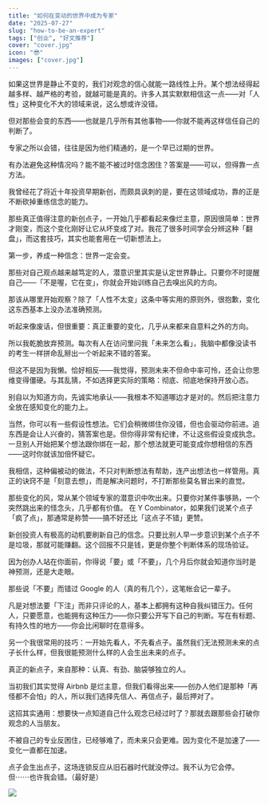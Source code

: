 ```yaml
---
title: "如何在变动的世界中成为专家"
date: "2025-07-27"
slug: "how-to-be-an-expert"
tags: ["创业", "好文推荐"]
cover: "cover.jpg"
icon: "😎"
images: ["cover.jpg"]
---
```

如果这世界是静止不变的，我们对观念的信心就能一路线性上升。某个想法经得起越多样、越严格的考验，就越可能是真的。许多人其实默默相信这一点——对「人性」这种变化不大的领域来说，这么想或许没错。



但对那些会变的东西——也就是几乎所有其他事物——你就不能再这样信任自己的判断了。



专家之所以会错，往往是因为他们精通的，是一个早已过期的世界。



有办法避免这种情况吗？能不能不被过时信念困住？答案是——可以，但得靠一点方法。



我曾经花了将近十年投资早期新创，而颇具讽刺的是，要在这领域成功，靠的正是不断砍掉重练信念的能力。



那些真正值得注意的新创点子，一开始几乎都看起来像烂主意，原因很简单：世界才刚变，而这个变化刚好让它从坏变成了对。我花了很多时间学会分辨这种「翻盘」，而这套技巧，其实也能套用在一切新想法上。



第一步，养成一种信念：世界一定会变。



那些对自己观点越来越笃定的人，潜意识里其实是认定世界静止。只要你不时提醒自己——「不是喔，它在变」，你就会开始训练自己去嗅出风的方向。



那该从哪里开始观察？除了「人性不太变」这条中等实用的原则外，很抱歉，变化这东西基本上没办法准确预测。



听起来像废话，但很重要：真正重要的变化，几乎从来都来自意料之外的方向。



所以我乾脆放弃预测。每次有人在访问里问我「未来怎么看」，我脑中都像没读书的考生一样拼命乱掰出一个听起来不错的答案。



但这不是因为我懒。恰好相反——我觉得，预测未来不但命中率可怜，还会让你思维变得僵硬。与其乱猜，不如选择更实际的策略：彻底、彻底地保持开放心态。



别自以为知道方向，先诚实地承认——我根本不知道哪边才是对的。然后把注意力全放在感知变化的能力上。



当然，你可以有一些假设性想法。它们会稍微绑住你没错，但也会驱动你前进。追东西是会让人兴奋的，猜答案也是。但你得非常有纪律，不让这些假设变成执念。
一旦别人开始把某个想法跟你绑在一起，那个想法就更可能变成你想相信的东西——这时你就该加倍怀疑它。



我相信，这种偏被动的做法，不只对判断想法有帮助，连产出想法也一样管用。真正的诀窍不是「刻意去想」，而是解决问题时，不打断那些莫名冒出来的直觉。



那些变化的风，常从某个领域专家的潜意识中吹出来。只要你对某件事够熟，一个突然跳出来的怪念头，几乎都有价值。
在 Y Combinator，如果我们说某个点子「疯了点」，那通常是称赞——搞不好还比「这点子不错」更赞。



新创投资人有极高的动机要刷新自己的信念。只要比别人早一步意识到某个点子不是垃圾，那就可能赚翻。这个回报不只是钱，更是你整个判断体系的现场验证。



因为创办人站在你面前，你得说「要」或「不要」，几个月后你就会知道你当时是神预测，还是大走眼。



那些说「不要」而错过 Google 的人（真的有几个），这笔帐会记一辈子。



凡是对想法要「下注」而非只评论的人，基本上都拥有这种自我纠错压力。任何人，只要愿意，也能拥有这种压力——你只要公开写下自己的判断。写在有标题、有持久性的地方——你会比闲聊时在意得多。



另一个我很常用的技巧：一开始先看人，不先看点子。虽然我们无法预测未来的点子长什么样，但我很能预测什么样的人会生出未来的点子。



真正的新点子，来自那种：认真、有劲、脑袋够独立的人。



当初我们其实觉得 Airbnb 是烂主意，但我们看得出来——创办人他们是那种「再怪都不会怕」的人，所以我们选择先信人、再信点子，最后押对了。



这招其实通用：想要快一点知道自己什么观念已经过时了？那就去跟那些会打破你观念的人当朋友。



不被自己的专业反困住，已经够难了，而未来只会更难。因为变化不是加速了——变化一直都在加速。



点子会生出点子，这场连锁反应从旧石器时代就没停过。我不认为它会停。
但⋯⋯也许我会错。（最好是）




![](https://prod-files-secure.s3.us-west-2.amazonaws.com/112d0858-5090-4d34-a606-b75eb8d65fd2/46476355-9cf3-4e99-9b7a-3531bc426380/1000202064.png?X-Amz-Algorithm=AWS4-HMAC-SHA256&X-Amz-Content-Sha256=UNSIGNED-PAYLOAD&X-Amz-Credential=ASIAZI2LB4667J6E45DO%2F20251001%2Fus-west-2%2Fs3%2Faws4_request&X-Amz-Date=20251001T130846Z&X-Amz-Expires=3600&X-Amz-Security-Token=IQoJb3JpZ2luX2VjEH0aCXVzLXdlc3QtMiJHMEUCIBPnC%2Bj5tlP1GFfoLcJ2lxgHwsi%2FFoFKpxLCRgl%2BhU4uAiEAn4RUYf%2BGZzzou76CQGJcKdPG1kg9SStTunrSwRPYP6kq%2FwMIFhAAGgw2Mzc0MjMxODM4MDUiDOZowD1eqE1T2%2BLeiSrcAyyaUyr9WK9Wd%2Bpli4ozdKcwOl2rguwFUfkFiwAPkZ9vxAr9BBw2aqQNJil3UOhUYjBJ7GK35ZSpBTP6O7wMhrCyiU4sPE9awt3XDufyE7igW3MtKrSb6jTz5VzBXyU7I3z2Gqw%2F%2FL%2BHQvmmIQDH2c7LVh75sCJKoY1AbTb%2Fnbue%2FgFpE1keeSUmxPdARV9muGtgsptz0fZVdORoTheQoggfoa1zDkOP3A3UpyQmd5sGkIKm7rdB9e9H3qlPaMW5vm9qGjyzWb7WwGCD17ZW7vbbrsYMb1wNc9kN%2B7lQQ4uNS2rCkDAjt2EdfeP13fPENcUhyjG23CdfkxL2GVRz29qzbRbrDuiVko9R%2FVgSyqmplBOphMEo%2FJWnkxRAwnNkqIt9cUv%2FjmX0z5MJpgPELlLCusre7oYzK3VA5ANVE2cclK0lfvAmCpxnlkEU7nXTp%2FMzT9JY5OIVqObuBi7eAgLfBnH%2FKisFMvuNQTqlgAlAq8Ua3nfjb%2FN5BMJgv7fyvt%2BN8g8FHj2UH%2FP5W15EYHk2tlEZYC9o1K2x6euxMITU3uDFCNx5E3bejPNVym6RcSEmejTfsxI%2F6uT%2BitIqb83KUWNbuHmeHwssfSJdGaafFSvfoMmXo5eWZmx6MJS99MYGOqUB4gPP%2BmwRIS86eqxpJqlll4bNxgZFJo2%2FYP%2BAIhyika86%2FTpDublWMD71bJ9b6QJbcjwjwCeb3fIwiS6gE2xAn1VW4lSD9d%2Bx7Jx3fgmRnXC0yfQ8Gz2L%2B1A2Gh6BKCMhpZiG7Vazb23cLjWOoAmcdGVcmxsKbuSQvFqs9EZcso9vkCMaCZlSt2EXoyxWf7I3QJ%2F5bsph33hxs6YXVbH0c3Fv6lBG&X-Amz-Signature=73bfb39895cb4b450de1065ccee2dc7eb8dd79a68057e1a4fb8bb8e70dc70a58&X-Amz-SignedHeaders=host&x-amz-checksum-mode=ENABLED&x-id=GetObject)

